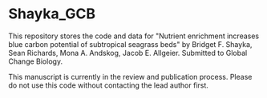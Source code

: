 # Shayka_GCB

<!-- badges: start -->
<!-- badges: end -->

This repository stores the code and data for "Nutrient enrichment increases blue carbon potential of subtropical seagrass beds" by Bridget F. Shayka, Sean Richards, Mona A. Andskog, Jacob E. Allgeier. Submitted to Global Change Biology.


This manuscript is currently in the review and publication process. Please do not use this code without contacting the lead author first.
